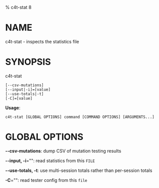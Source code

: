 % c4t-stat 8

# NAME

c4t-stat - inspects the statistics file

# SYNOPSIS

c4t-stat

```
[--csv-mutations]
[--input|-i]=[value]
[--use-totals|-t]
[-C]=[value]
```

**Usage**:

```
c4t-stat [GLOBAL OPTIONS] command [COMMAND OPTIONS] [ARGUMENTS...]
```

# GLOBAL OPTIONS

**--csv-mutations**: dump CSV of mutation testing results

**--input, -i**="": read statistics from this `FILE`

**--use-totals, -t**: use multi-session totals rather than per-session totals

**-C**="": read tester config from this `file`

